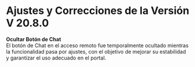 # Ajustes y Correcciones de la Versión V 20.8.0

**Ocultar Botón de Chat**\
El botón de Chat en el acceso remoto fue temporalmente ocultado mientras la funcionalidad pasa por ajustes, con el objetivo de mejorar su estabilidad y garantizar el uso adecuado en el portal.
